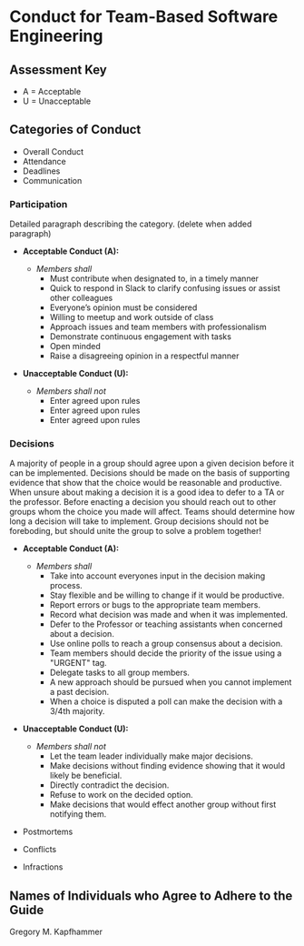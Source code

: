 # Conduct for Team-Based Software Engineering

## Assessment Key

* A = Acceptable
* U = Unacceptable

## Categories of Conduct

* Overall Conduct
* Attendance
* Deadlines
* Communication

### Participation

Detailed paragraph describing the category. (delete when added paragraph)

* **Acceptable Conduct (A):**
  * *Members shall*
    * Must contribute when designated to, in a timely manner
    * Quick to respond in Slack to clarify confusing issues or assist other colleagues
    * Everyone’s opinion must be considered
    * Willing to meetup and work outside of class
    * Approach issues and team members with professionalism
    * Demonstrate continuous engagement with tasks
    * Open minded
    * Raise a disagreeing opinion in a respectful manner

* **Unacceptable Conduct (U):**
  * *Members shall not*
    * Enter agreed upon rules
    * Enter agreed upon rules
    * Enter agreed upon rules

### Decisions

A majority of people in a group should agree upon a given decision before it can be
implemented. Decisions should be made on the basis of supporting evidence that show
that the choice would be reasonable and productive. When unsure about making a decision
it is a good idea to defer to a TA or the professor. Before enacting a decision you
should reach out to other groups whom the choice you made will affect. Teams should
determine how long a decision will take to implement. Group decisions should not be
foreboding, but should unite the group to solve a problem together!

* **Acceptable Conduct (A):**
  * *Members shall*
    * Take into account everyones input in the decision making process.
    * Stay flexible and be willing to change if it would be productive.
    * Report errors or bugs to the appropriate team members.
    * Record what decision was made and when it was implemented.
    * Defer to the Professor or teaching assistants when concerned about a decision.
    * Use online polls to reach a group consensus about a decision.
    * Team members should decide the priority of the issue using a "URGENT" tag.
    * Delegate tasks to all group members.
    * A new approach should be pursued when you cannot implement a past decision.
    * When a choice is disputed a poll can make the decision with a 3/4th majority.

* **Unacceptable Conduct (U):**
  * *Members shall not*
    * Let the team leader individually make major decisions.
    * Make decisions without finding evidence showing that it would likely be beneficial.
    * Directly contradict the decision.
    * Refuse to work on the decided option.
    * Make decisions that would effect another group without first notifying them.

* Postmortems
* Conflicts
* Infractions

## Names of Individuals who Agree to Adhere to the Guide

Gregory M. Kapfhammer
